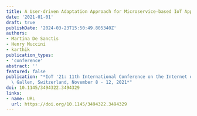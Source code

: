 ```yaml
---
title: A User-driven Adaptation Approach for Microservice-based IoT Applications
date: '2021-01-01'
draft: true
publishDate: '2024-03-23T15:50:49.805340Z'
authors:
- Martina De Sanctis
- Henry Muccini
- karthik
publication_types:
- 'conference'
abstract: ''
featured: false
publication: "*IoT '21: 11th International Conference on the Internet of Things, St.\
  \ Gallen, Switzerland, November 8 - 12, 2021*"
doi: 10.1145/3494322.3494329
links:
- name: URL
  url: https://doi.org/10.1145/3494322.3494329
---
```


